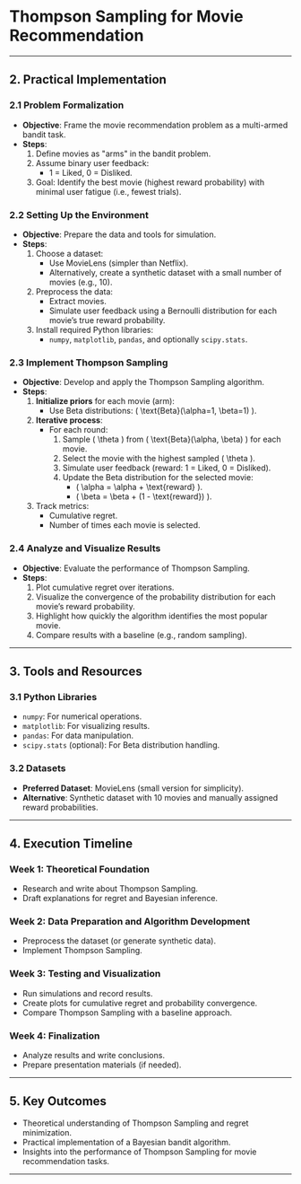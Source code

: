 # Thompson Sampling for Movie Recommendation

---

## **2. Practical Implementation**

### **2.1 Problem Formalization**
- **Objective**: Frame the movie recommendation problem as a multi-armed bandit task.
- **Steps**:
  1. Define movies as "arms" in the bandit problem.
  2. Assume binary user feedback:
     - 1 = Liked, 0 = Disliked.
  3. Goal: Identify the best movie (highest reward probability) with minimal user fatigue (i.e., fewest trials).

### **2.2 Setting Up the Environment**
- **Objective**: Prepare the data and tools for simulation.
- **Steps**:
  1. Choose a dataset:
     - Use MovieLens (simpler than Netflix).
     - Alternatively, create a synthetic dataset with a small number of movies (e.g., 10).
  2. Preprocess the data:
     - Extract movies.
     - Simulate user feedback using a Bernoulli distribution for each movie’s true reward probability.
  3. Install required Python libraries:
     - `numpy`, `matplotlib`, `pandas`, and optionally `scipy.stats`.

### **2.3 Implement Thompson Sampling**
- **Objective**: Develop and apply the Thompson Sampling algorithm.
- **Steps**:
  1. **Initialize priors** for each movie (arm):
     - Use Beta distributions: \( \text{Beta}(\alpha=1, \beta=1) \).
  2. **Iterative process**:
     - For each round:
       1. Sample \( \theta \) from \( \text{Beta}(\alpha, \beta) \) for each movie.
       2. Select the movie with the highest sampled \( \theta \).
       3. Simulate user feedback (reward: 1 = Liked, 0 = Disliked).
       4. Update the Beta distribution for the selected movie:
          - \( \alpha = \alpha + \text{reward} \).
          - \( \beta = \beta + (1 - \text{reward}) \).
  3. Track metrics:
     - Cumulative regret.
     - Number of times each movie is selected.

### **2.4 Analyze and Visualize Results**
- **Objective**: Evaluate the performance of Thompson Sampling.
- **Steps**:
  1. Plot cumulative regret over iterations.
  2. Visualize the convergence of the probability distribution for each movie’s reward probability.
  3. Highlight how quickly the algorithm identifies the most popular movie.
  4. Compare results with a baseline (e.g., random sampling).

---

## **3. Tools and Resources**

### **3.1 Python Libraries**
- `numpy`: For numerical operations.
- `matplotlib`: For visualizing results.
- `pandas`: For data manipulation.
- `scipy.stats` (optional): For Beta distribution handling.

### **3.2 Datasets**
- **Preferred Dataset**: MovieLens (small version for simplicity).
- **Alternative**: Synthetic dataset with 10 movies and manually assigned reward probabilities.

---

## **4. Execution Timeline**

### **Week 1: Theoretical Foundation**
- Research and write about Thompson Sampling.
- Draft explanations for regret and Bayesian inference.

### **Week 2: Data Preparation and Algorithm Development**
- Preprocess the dataset (or generate synthetic data).
- Implement Thompson Sampling.

### **Week 3: Testing and Visualization**
- Run simulations and record results.
- Create plots for cumulative regret and probability convergence.
- Compare Thompson Sampling with a baseline approach.

### **Week 4: Finalization**
- Analyze results and write conclusions.
- Prepare presentation materials (if needed).

---

## **5. Key Outcomes**
- Theoretical understanding of Thompson Sampling and regret minimization.
- Practical implementation of a Bayesian bandit algorithm.
- Insights into the performance of Thompson Sampling for movie recommendation tasks.

---


